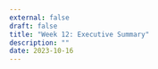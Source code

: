 ```yaml
---
external: false
draft: false
title: "Week 12: Executive Summary"
description: ""
date: 2023-10-16
---
```

